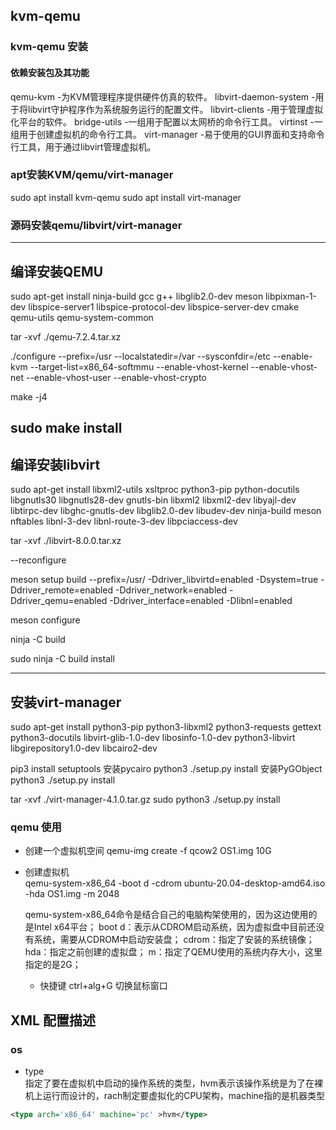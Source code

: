## kvm-qemu 


### kvm-qemu 安装  

#### 依赖安装包及其功能
qemu-kvm -为KVM管理程序提供硬件仿真的软件。
libvirt-daemon-system -用于将libvirt守护程序作为系统服务运行的配置文件。
libvirt-clients -用于管理虚拟化平台的软件。
bridge-utils -一组用于配置以太网桥的命令行工具。
virtinst -一组用于创建虚拟机的命令行工具。
virt-manager -易于使用的GUI界面和支持命令行工具，用于通过libvirt管理虚拟机。

### apt安装KVM/qemu/virt-manager
sudo apt install kvm-qemu
sudo apt install virt-manager

### 源码安装qemu/libvirt/virt-manager

-------------------------------------------------------------------------------------------
编译安装QEMU
-------------------------------------------------------------------------------------------
sudo apt-get install ninja-build gcc g++ libglib2.0-dev  meson libpixman-1-dev libspice-server1  libspice-protocol-dev libspice-server-dev cmake qemu-utils qemu-system-common

tar -xvf ./qemu-7.2.4.tar.xz

./configure --prefix=/usr --localstatedir=/var  --sysconfdir=/etc --enable-kvm --target-list=x86_64-softmmu   --enable-vhost-kernel --enable-vhost-net --enable-vhost-user --enable-vhost-crypto  

make -j4

sudo make install
-------------------------------------------------------------------------------------------
编译安装libvirt
-------------------------------------------------------------------------------------------
sudo apt-get install libxml2-utils xsltproc python3-pip  python-docutils libgnutls30  libgnutls28-dev gnutls-bin libxml2 libxml2-dev libyajl-dev libtirpc-dev  libghc-gnutls-dev libglib2.0-dev libudev-dev ninja-build meson nftables libnl-3-dev libnl-route-3-dev libpciaccess-dev

tar -xvf ./libvirt-8.0.0.tar.xz

 --reconfigure

meson setup build  --prefix=/usr/  -Ddriver_libvirtd=enabled -Dsystem=true -Ddriver_remote=enabled -Ddriver_network=enabled -Ddriver_qemu=enabled -Ddriver_interface=enabled -Dlibnl=enabled

meson configure

ninja -C build


sudo ninja -C build install



-------------------------------------------------------------------------------------------
安装virt-manager 
-------------------------------------------------------------------------------------------
sudo apt-get install python3-pip python3-libxml2 python3-requests gettext python3-docutils libvirt-glib-1.0-dev libosinfo-1.0-dev python3-libvirt libgirepository1.0-dev libcairo2-dev

pip3 install setuptools
安装pycairo
python3 ./setup.py install 
安装PyGObject
python3 ./setup.py install

tar -xvf ./virt-manager-4.1.0.tar.gz
sudo python3 ./setup.py install












### qemu 使用  
- 创建一个虚拟机空间
qemu-img create -f qcow2 OS1.img 10G 


- 创建虚拟机  
qemu-system-x86_64 -boot d -cdrom ubuntu-20.04-desktop-amd64.iso -hda OS1.img -m 2048

    qemu-system-x86_64命令是结合自己的电脑构架使用的，因为这边使用的是Intel x64平台；
    boot d：表示从CDROM启动系统，因为虚拟盘中目前还没有系统，需要从CDROM中启动安装盘；
    cdrom：指定了安装的系统镜像；
    hda：指定之前创建的虚拟盘；
    m：指定了QEMU使用的系统内存大小，这里指定的是2G；

	- 快捷键  ctrl+alg+G 切换鼠标窗口




## XML 配置描述  

### os  
- type   
指定了要在虚拟机中启动的操作系统的类型，hvm表示该操作系统是为了在裸机上运行而设计的，rach制定要虚拟化的CPU架构，machine指的是机器类型
```xml
<type arch='x86_64' machine='pc' >hvm</type>  

```




